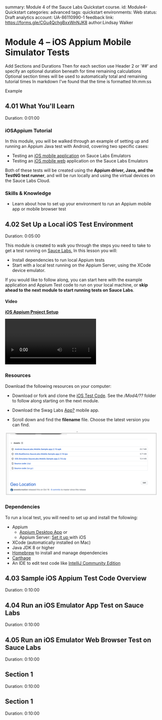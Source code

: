 summary: Module 4 of the Sauce Labs Quickstart course.
id: Module4-Quickstart
categories: advanced
tags: quickstart
environments: Web
status: Draft
analytics account: UA-86110990-1
feedback link: https://forms.gle/CGu4QchgBxxWnNJK8
author:Lindsay Walker

<!-- ------------------------ -->
# Module 4 – iOS Appium Mobile Simulator Tests
Add Sections and Durations
Then for each section use Header 2 or '##' and specify an optional duration beneath for time remaining calculations Optional section times will be used to automatically total and remaining tutorial times In markdown I've found that the time is formatted hh:mm:ss

Example

<!-- ------------------------ -->
## 4.01 What You'll Learn
Duration: 0:01:00

### iOSAppium Tutorial
In this module, you will be walked through an example of setting up and running an Appium Java test with Android, covering two specific cases:
* Testing an [iOS mobile application]() on Sauce Labs Emulators
* Testing an [iOS mobile web]() application on the Sauce Labs Emulators

Both of these tests will be created using the **Appium driver, Java, and the TestNG test runner**, and will be run locally and using the virtual devices on the Sauce Labs Cloud.

### Skills & Knowledge

* Learn about how to set up your environment to run an Appium mobile app or mobile browser test


<!-- ------------------------ -->
## 4.02 Set Up a Local iOS Test Environment
Duration: 0:05:00

This module is created to walk you through the steps you need to take to get a test running on [Sauce Labs.](http://app.saucelabs.com/?utm_source=referral&utm_medium=LMS&utm_campaign=link) In this lesson you will:

* Install dependencies to run local Appium tests
* Start with a local test running on the Appium Server, using the XCode device emulator.

If you would like to follow along, you can start here with the example application and Appium Test code to run on your local machine, or **skip ahead to the next module to start running tests on Sauce Labs**.
#### Video
**[iOS Appium Project Setup]()**

<video id=""></video>

### Resources
Download the following resources on your computer:

* Download or fork and clone the [iOS Test Code](). See the _/Mod4/??_ folder to follow along starting on the next module.

* Download the Swag Labs [App?](https://github.com/saucelabs/sample-app-mobile/releases) mobile app.

* Scroll down and find the **filename** file. Choose the latest version you can find.

<img src="assets/QS2.02A.png" alt="Swag Labs Mobile App Repo" width="650"/>

### Dependencies

To run a local test, you will need to set up and install the following:

* Appium
    * [Appium Desktop App](https://github.com/appium/appium-desktop/releases) or
    * Appium Server: [Set it up ](https://www.swtestacademy.com/how-to-install-appium-on-mac/)with iOS
* XCode (automatically installed on Mac)
* Java JDK 8 or higher
* [Homebrew](https://brew.sh/) to install and manage dependencies
* [Carthage](https://formulae.brew.sh/formula/carthage)
* An IDE to edit test code like [IntelliJ Community Edition](https://www.jetbrains.com/idea/download/)

<!-- ------------------------ -->
## 4.03 Sample iOS Appium Test Code Overview
Duration: 0:10:00

<!-- ------------------------ -->
## 4.04 Run an iOS Emulator App Test on Sauce Labs
Duration: 0:10:00

<!-- ------------------------ -->
## 4.05 Run an iOS Emulator Web Browser Test on Sauce Labs
Duration: 0:10:00

<!-- ------------------------ -->
## Section 1
Duration: 0:10:00

<!-- ------------------------ -->
## Section 1
Duration: 0:10:00
